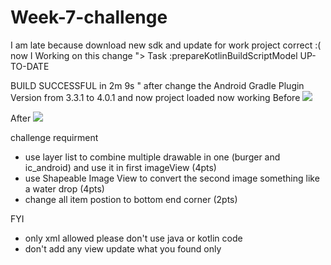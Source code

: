 # Week-7-challenge
I am late because download new sdk and update for work project correct   :(
now I Working on this change
"> Task :prepareKotlinBuildScriptModel UP-TO-DATE

 BUILD SUCCESSFUL in 2m 9s
"
after  change the Android Gradle Plugin Version from 3.3.1 to 4.0.1 and now project loaded
now working
Before
![](https://github.com/Bareq-altaamah/Week-7-challenge/blob/master/Screenshot_1618771338.png)


After
![](https://github.com/Bareq-altaamah/Week-7-challenge/blob/master/Screenshot_1618771280.png)

challenge requirment
- use layer list to combine multiple drawable in one (burger and ic_android) and use it in first imageView (4pts)
- use Shapeable Image View to convert the second image something like a water drop (4pts)
- change all item postion to bottom end corner (2pts)

FYI
- only xml allowed please don't use java or kotlin code
- don't add any view update what you found only
